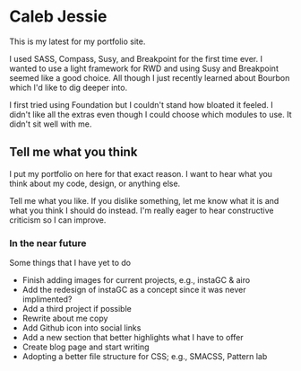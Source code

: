 Caleb Jessie
=====================
This is my latest for my portfolio site.

I used SASS, Compass, Susy, and Breakpoint for the first time ever. I wanted to use a light framework for RWD and using Susy and Breakpoint seemed like a good choice. All though I just recently learned about Bourbon which I'd like to dig deeper into.

I first tried using Foundation but I couldn't stand how bloated it feeled. I didn't like all the extras even though I could choose which modules to use. It didn't sit well with me.

Tell me what you think
----------------------------

I put my portfolio on here for that exact reason. I want to hear what you think about my code, design, or anything else.

Tell me what you like. If you dislike something, let me know what it is and what you think I should do instead. I'm really eager to hear constructive criticism so I can improve.

### In the near future

Some things that I have yet to do
* Finish adding images for current projects, e.g., instaGC & airo
* Add the redesign of instaGC as a concept since it was never implimented?
* Add a third project if possible
* Rewrite about me copy
* Add Github icon into social links
* Add a new section that better highlights what I have to offer
* Create blog page and start writing
* Adopting a better file structure for CSS; e.g., SMACSS, Pattern lab
